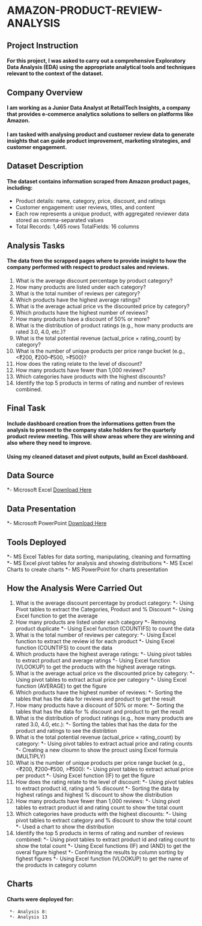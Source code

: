 # AMAZON-PRODUCT-REVIEW-ANALYSIS

## Project Instruction

#### For this project, I was asked to carry out a comprehensive Exploratory Data Analysis (EDA) using the appropriate analytical tools and techniques relevant to the context of the dataset.

## Company Overview
#### I am working as a Junior Data Analyst at RetailTech Insights, a company that provides e-commerce analytics solutions to sellers on platforms like Amazon.
#### I am tasked with analysing product and customer review data to generate insights that can guide product improvement, marketing strategies, and customer engagement.

## Dataset Description
#### The dataset contains information scraped from Amazon product pages, including:
   - Product details: name, category, price, discount, and ratings
   - Customer engagement: user reviews, titles, and content
   - Each row represents a unique product, with aggregated reviewer data stored as comma-separated values
   - Total Records: 1,465 rows TotalFields: 16 columns

## Analysis Tasks
#### The data from the scrapped pages where to provide insight to how the company performed with respect to product sales and reviews.

   1. What is the average discount percentage by product category?
   2. How many products are listed under each category?
   3. What is the total number of reviews per category?
   4. Which products have the highest average ratings?
   5. What is the average actual price vs the discounted price by category?
   6. Which products have the highest number of reviews?
   7. How many products have a discount of 50% or more?
   8. What is the distribution of product ratings (e.g., how many products are rated 3.0, 4.0, etc.)?
   9. What is the total potential revenue (actual_price × rating_count) by category?
   10. What is the number of unique products per price range bucket (e.g., <₹200, ₹200–₹500, >₹500)?
   11. How does the rating relate to the level of discount?
   12. How many products have fewer than 1,000 reviews?
   13. Which categories have products with the highest discounts?
   14. Identify the top 5 products in terms of rating and number of reviews combined.

## Final Task

#### Include dashboard creation from the informations gotten from the analysis to present to the company stake holders for the quarterly product review meeting. This will show areas where they are winning and also where they need to improve.

#### Using my cleaned dataset and pivot outputs, build an Excel dashboard.

## Data Source
   *- Microsoft Excel [Download Here](https://microsoft-excel.en.download.it/download)

## Data Presentation
   *- Microsoft PowerPoint [Download Here](https://microsoft-powerpoint.en.download.it/download)

## Tools Deployed
   *- MS Excel Tables for data sorting, manipulating, cleaning and formatting
   *- MS Excel pivot tables for analysis and showing distributions
   *- MS Excel Charts to create charts
   *- MS PowerPoint for charts presentation

## How the Analysis Were Carried Out
   1. What is the average discount percentage by product category:
      *- Using Pivot tables to extract the Categories, Product and % Discount
      *- Using Excel function to get the average 
   2. How many products are listed under each category
      *- Removing product duplicate
      *- Using Excel function (COUNTIFS) to count the data  
   3. What is the total number of reviews per category:
      *- Using Excel function to extract the review id for each product
      *- Using Excel function (COUNTIFS) to count the data 
   4. Which products have the highest average ratings:
      *- Using pivot tables to extract product and average ratings
      *- Using Excel function (VLOOKUP) to get the products with the highest average ratings. 
   5. What is the average actual price vs the discounted price by category:
      *- Using pivot tables to extract actual price per category
      *- Using Excel function (AVERAGE) to get the figure
   6. Which products have the highest number of reviews:
      *- Sorting the tables that has the data for reviews and product to get the result
   7. How many products have a discount of 50% or more:
      *- Sorting the tables that has the data for % discount and product to get the result
   8. What is the distribution of product ratings (e.g., how many products are rated 3.0, 4.0, etc.):
      *- Sorting the tables that has the data for the product and ratings to see the distribtion
   9. What is the total potential revenue (actual_price × rating_count) by category:
      *- Using pivot tables to extract actual price and rating counts
      *- Creating a new cloumn to show the prouct using Excel formula (MULTIPLY)
   10. What is the number of unique products per price range bucket (e.g., <₹200, ₹200–₹500, >₹500):
      *- Using pivot tables to extract actual price per product
      *- Using Excel function (IF) to get the figure
   11. How does the rating relate to the level of discount:
      *- Using pivot tables to extract product id, rating and % discount
      *- Sorting the data by highest ratings and highest % discount to show the distribution
   12. How many products have fewer than 1,000 reviews:
      *- Using pivot tables to extract product id and rating count to show the total count
   13. Which categories have products with the highest discounts:
      *- Using pivot tables to extract category and % discount to show the total count
      *- Used a chart to show the distribution
   14. Identify the top 5 products in terms of rating and number of reviews combined:
      *- Using pivot tables to extract product id and rating count to show the total count
      *- Using Excel functions (IF) and (AND) to get the overal figure highest
      *- Confriming the results by column sorting by fighest figures 
      *- Using Excel function (VLOOKUP) to get the name of the products in category column
       
## Charts
#### Charts were deployed for:
     *- Analysis 8:
     *- Analysis 13
